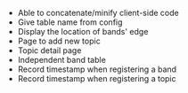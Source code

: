 
- Able to concatenate/minify client-side code
- Give table name from config
- Display the location of bands' edge
- Page to add new topic
- Topic detail page
- Independent band table
- Record timestamp when registering a band
- Record timestamp when registering a topic
